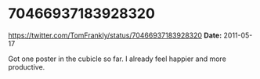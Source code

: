 # 70466937183928320
https://twitter.com/TomFrankly/status/70466937183928320
**Date:** 2011-05-17

Got one poster in the cubicle so far. I already feel happier and more productive.

